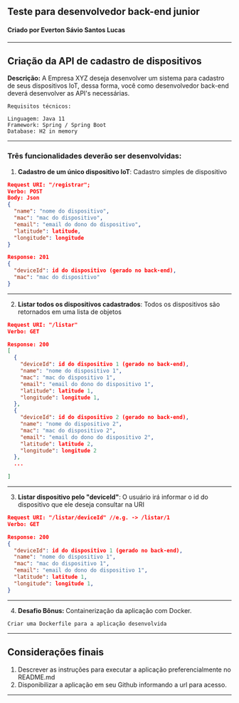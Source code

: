 ##  Teste para desenvolvedor back-end junior
#### Criado por Everton Sávio Santos Lucas
---     

## Criação da API de cadastro de dispositivos

**Descrição:** A Empresa XYZ deseja desenvolver um sistema para cadastro de seus dispositivos IoT, dessa forma, você como desenvolvedor back-end deverá desenvolver as API's necessárias.

```
Requisitos técnicos:

Linguagem: Java 11
Framework: Spring / Spring Boot
Database: H2 in memory
```

---
### Três funcionalidades deverão ser desenvolvidas:

1. **Cadastro de um único dispositivo IoT**: Cadastro simples de dispositivo

```json
Request URI: "/registrar";
Verbo: POST
Body: Json
{
  "name": "nome do dispositivo",
  "mac": "mac do dispositivo",
  "email": "email do dono do dispositivo",
  "latitude": latitude,
  "longitude": longitude
}

Response: 201
{
  "deviceId": id do dispositivo (gerado no back-end),
  "mac": "mac do dispositivo"
}

```
---
2. **Listar todos os dispositivos cadastrados**: Todos os dispositivos são retornados em uma lista de objetos
```json
Request URI: "/listar"
Verbo: GET

Response: 200
[
  {
    "deviceId": id do dispositivo 1 (gerado no back-end),
    "name": "nome do dispositivo 1",
    "mac": "mac do dispositivo 1",
    "email": "email do dono do dispositivo 1",
    "latitude": latitude 1,
    "longitude": longitude 1,
  },
  {
    "deviceId": id do dispositivo 2 (gerado no back-end),
    "name": "nome do dispositivo 2",
    "mac": "mac do dispositivo 2",
    "email": "email do dono do dispositivo 2",
    "latitude": latitude 2,
    "longitude": longitude 2
  },
  ...

]
```
---
3. **Listar dispositivo pelo "deviceId"**: O usuário irá informar o id do dispositivo que ele deseja consultar na URI
```json
Request URI: "/listar/deviceId" //e.g. -> /listar/1
Verbo: GET

Response: 200
{
  "deviceId": id do dispositivo 1 (gerado no back-end),
  "name": "nome do dispositivo 1",
  "mac": "mac do dispositivo 1",
  "email": "email do dono do dispositivo 1",
  "latitude": latitude 1,
  "longitude": longitude 1,
}
```
---

4. **Desafio Bônus:**  Containerização da aplicação com Docker.  
```
Criar uma Dockerfile para a aplicação desenvolvida
```
---
## Considerações finais
1. Descrever as instruções para executar a aplicação preferencialmente no README.md
2. Disponibilizar a aplicação em seu Github informando a url para acesso.

---
